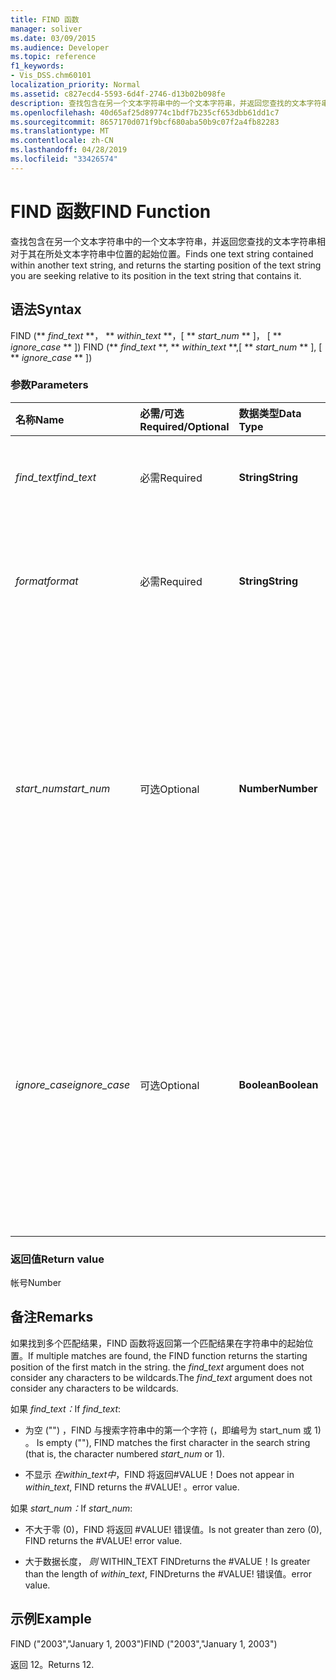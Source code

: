 ```yaml
---
title: FIND 函数
manager: soliver
ms.date: 03/09/2015
ms.audience: Developer
ms.topic: reference
f1_keywords:
- Vis_DSS.chm60101
localization_priority: Normal
ms.assetid: c827ecd4-5593-6d4f-2746-d13b02b098fe
description: 查找包含在另一个文本字符串中的一个文本字符串，并返回您查找的文本字符串相对于其在所处文本字符串中位置的起始位置。
ms.openlocfilehash: 40d65af25d89774c1bdf7b235cf653dbb61dd1c7
ms.sourcegitcommit: 8657170d071f9bcf680aba50b9c07f2a4fb82283
ms.translationtype: MT
ms.contentlocale: zh-CN
ms.lasthandoff: 04/28/2019
ms.locfileid: "33426574"
---
```

# <a name="find-function"></a><span data-ttu-id="cac03-103">FIND 函数</span><span class="sxs-lookup"><span data-stu-id="cac03-103">FIND Function</span></span>

<span data-ttu-id="cac03-104">查找包含在另一个文本字符串中的一个文本字符串，并返回您查找的文本字符串相对于其在所处文本字符串中位置的起始位置。</span><span class="sxs-lookup"><span data-stu-id="cac03-104">Finds one text string contained within another text string, and returns the starting position of the text string you are seeking relative to its position in the text string that contains it.</span></span>
  
## <a name="syntax"></a><span data-ttu-id="cac03-105">语法</span><span class="sxs-lookup"><span data-stu-id="cac03-105">Syntax</span></span>

<span data-ttu-id="cac03-106">FIND (\*\* *find_text* \*\*， \*\* *within_text* \*\*，[ \*\* *start_num* \*\* ]， [ \*\* *ignore_case* \*\* ]) </span><span class="sxs-lookup"><span data-stu-id="cac03-106">FIND (\*\* *find_text* \*\*, \*\* *within_text* \*\*,[ \*\* *start_num* \*\* ], [ \*\* *ignore_case* \*\* ])</span></span> 
  
### <a name="parameters"></a><span data-ttu-id="cac03-107">参数</span><span class="sxs-lookup"><span data-stu-id="cac03-107">Parameters</span></span>

|<span data-ttu-id="cac03-108">**名称**</span><span class="sxs-lookup"><span data-stu-id="cac03-108">**Name**</span></span>|<span data-ttu-id="cac03-109">**必需/可选**</span><span class="sxs-lookup"><span data-stu-id="cac03-109">**Required/Optional**</span></span>|<span data-ttu-id="cac03-110">**数据类型**</span><span class="sxs-lookup"><span data-stu-id="cac03-110">**Data Type**</span></span>|<span data-ttu-id="cac03-111">**说明**</span><span class="sxs-lookup"><span data-stu-id="cac03-111">**Description**</span></span>|
|:-----|:-----|:-----|:-----|
| <span data-ttu-id="cac03-112">_find_text_</span><span class="sxs-lookup"><span data-stu-id="cac03-112">_find_text_</span></span> <br/> |<span data-ttu-id="cac03-113">必需</span><span class="sxs-lookup"><span data-stu-id="cac03-113">Required</span></span>  <br/> |<span data-ttu-id="cac03-114">**String**</span><span class="sxs-lookup"><span data-stu-id="cac03-114">**String**</span></span> <br/> |<span data-ttu-id="cac03-115">要查找的文本字符串。</span><span class="sxs-lookup"><span data-stu-id="cac03-115">The text string you want to find.</span></span>  <br/> |
| <span data-ttu-id="cac03-116">_format_</span><span class="sxs-lookup"><span data-stu-id="cac03-116">_format_</span></span> <br/> |<span data-ttu-id="cac03-117">必需</span><span class="sxs-lookup"><span data-stu-id="cac03-117">Required</span></span>  <br/> |<span data-ttu-id="cac03-118">**String**</span><span class="sxs-lookup"><span data-stu-id="cac03-118">**String**</span></span> <br/> |<span data-ttu-id="cac03-119">包含要查找的文本的文本字符串。</span><span class="sxs-lookup"><span data-stu-id="cac03-119">The text string that contains the text you want to find.</span></span>  <br/> |
| <span data-ttu-id="cac03-120">_start_num_</span><span class="sxs-lookup"><span data-stu-id="cac03-120">_start_num_</span></span> <br/> |<span data-ttu-id="cac03-121">可选</span><span class="sxs-lookup"><span data-stu-id="cac03-121">Optional</span></span>  <br/> |<span data-ttu-id="cac03-122">**Number**</span><span class="sxs-lookup"><span data-stu-id="cac03-122">**Number**</span></span> <br/> |<span data-ttu-id="cac03-123">从该处开始搜索的字符。</span><span class="sxs-lookup"><span data-stu-id="cac03-123">The character at which to start the search.</span></span> <span data-ttu-id="cac03-124">第一  _个字符within_text_ 1。</span><span class="sxs-lookup"><span data-stu-id="cac03-124">The first character in  _within_text_ is 1.</span></span> <span data-ttu-id="cac03-125">如果  _start_num，_ 则假定其为 1。</span><span class="sxs-lookup"><span data-stu-id="cac03-125">If  _start_num_ is missing, it is assumed to be 1.</span></span>  <br/> |
| <span data-ttu-id="cac03-126">_ignore_case_</span><span class="sxs-lookup"><span data-stu-id="cac03-126">_ignore_case_</span></span> <br/> |<span data-ttu-id="cac03-127">可选</span><span class="sxs-lookup"><span data-stu-id="cac03-127">Optional</span></span>  <br/> |<span data-ttu-id="cac03-128">**Boolean**</span><span class="sxs-lookup"><span data-stu-id="cac03-128">**Boolean**</span></span> <br/> |<span data-ttu-id="cac03-p102">默认情况下，FIND 函数区分大小写。如果希望 FIND 函数忽略大小写，请将此参数设置为 TRUE。</span><span class="sxs-lookup"><span data-stu-id="cac03-p102">By default, the FIND function is case-sensitive. If you want the FIND function to ignore case, set this argument to TRUE.</span></span>  <br/> |
   
### <a name="return-value"></a><span data-ttu-id="cac03-131">返回值</span><span class="sxs-lookup"><span data-stu-id="cac03-131">Return value</span></span>

<span data-ttu-id="cac03-132">帐号</span><span class="sxs-lookup"><span data-stu-id="cac03-132">Number</span></span>
  
## <a name="remarks"></a><span data-ttu-id="cac03-133">备注</span><span class="sxs-lookup"><span data-stu-id="cac03-133">Remarks</span></span>

<span data-ttu-id="cac03-134">如果找到多个匹配结果，FIND 函数将返回第一个匹配结果在字符串中的起始位置。</span><span class="sxs-lookup"><span data-stu-id="cac03-134">If multiple matches are found, the FIND function returns the starting position of the first match in the string.</span></span> <span data-ttu-id="cac03-135">the  _find_text_ argument does not consider any characters to be wildcards.</span><span class="sxs-lookup"><span data-stu-id="cac03-135">The  _find_text_ argument does not consider any characters to be wildcards.</span></span> 
  
<span data-ttu-id="cac03-136">如果 _find_text：_</span><span class="sxs-lookup"><span data-stu-id="cac03-136">If  _find_text_:</span></span>
  
-  <span data-ttu-id="cac03-137">为空 ("") ，FIND 与搜索字符串中的第一个字符 (，即编号为 start_num 或 1) 。 </span><span class="sxs-lookup"><span data-stu-id="cac03-137">Is empty (""), FIND matches the first character in the search string (that is, the character numbered  _start_num_ or 1).</span></span> 
    
- <span data-ttu-id="cac03-138">不显示  _在within_text中_，FIND 将返回#VALUE！</span><span class="sxs-lookup"><span data-stu-id="cac03-138">Does not appear in  _within_text_, FIND returns the #VALUE!</span></span> <span data-ttu-id="cac03-139">。</span><span class="sxs-lookup"><span data-stu-id="cac03-139">error value.</span></span> 
    
<span data-ttu-id="cac03-140">如果 _start_num：_</span><span class="sxs-lookup"><span data-stu-id="cac03-140">If  _start_num_:</span></span>
  
- <span data-ttu-id="cac03-p105">不大于零 (0)，FIND 将返回 #VALUE! 错误值。</span><span class="sxs-lookup"><span data-stu-id="cac03-p105">Is not greater than zero (0), FIND returns the #VALUE! error value.</span></span> 
    
- <span data-ttu-id="cac03-143">大于数据长度，  _则_ WITHIN_TEXT FINDreturns the #VALUE！</span><span class="sxs-lookup"><span data-stu-id="cac03-143">Is greater than the length of  _within_text_, FINDreturns the #VALUE!</span></span> <span data-ttu-id="cac03-144">错误值。</span><span class="sxs-lookup"><span data-stu-id="cac03-144">error value.</span></span> 
    
## <a name="example"></a><span data-ttu-id="cac03-145">示例</span><span class="sxs-lookup"><span data-stu-id="cac03-145">Example</span></span>

<span data-ttu-id="cac03-146">FIND ("2003","January 1, 2003")</span><span class="sxs-lookup"><span data-stu-id="cac03-146">FIND ("2003","January 1, 2003")</span></span> 
  
<span data-ttu-id="cac03-147">返回 12。</span><span class="sxs-lookup"><span data-stu-id="cac03-147">Returns 12.</span></span> 
  

